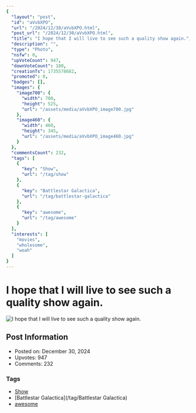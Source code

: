 ```yaml
---
{
  "layout": "post",
  "id": "aVvbXPO",
  "url": "/2024/12/30/aVvbXPO.html",
  "post_url": "/2024/12/30/aVvbXPO.html",
  "title": "I hope that I will live to see such a quality show again.",
  "description": "",
  "type": "Photo",
  "nsfw": 0,
  "upVoteCount": 947,
  "downVoteCount": 180,
  "creationTs": 1735578682,
  "promoted": 0,
  "badges": [],
  "images": {
    "image700": {
      "width": 700,
      "height": 525,
      "url": "/assets/media/aVvbXPO_image700.jpg"
    },
    "image460": {
      "width": 460,
      "height": 345,
      "url": "/assets/media/aVvbXPO_image460.jpg"
    }
  },
  "commentsCount": 232,
  "tags": [
    {
      "key": "Show",
      "url": "/tag/show"
    },
    {
      "key": "Battlestar Galactica",
      "url": "/tag/battlestar-galactica"
    },
    {
      "key": "awesome",
      "url": "/tag/awesome"
    }
  ],
  "interests": [
    "movies",
    "wholesome",
    "woah"
  ]
}
---
```


# I hope that I will live to see such a quality show again.

![I hope that I will live to see such a quality show again.](/assets/media/aVvbXPO_image700.jpg)

## Post Information

- Posted on: December 30, 2024
- Upvotes: 947
- Comments: 232

### Tags

- [Show](/tag/Show)
- [Battlestar Galactica](/tag/Battlestar Galactica)
- [awesome](/tag/awesome)
